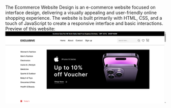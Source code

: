 The Ecommerce Website Design is an e-commerce website focused on interface design, delivering a visually appealing and user-friendly online shopping experience. The website is built primarily with HTML, CSS, and a touch of JavaScript to create a responsive interface and basic interactions.
Preview of this website:
![Preview_1](image/previews/preview_1.png) 
